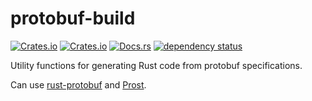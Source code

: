 # protobuf-build


[![Crates.io][cr-svg]][cr-url]
[![Crates.io][cv-svg]][cr-url]
[![Docs.rs][dv-svg]][dv-url]
[![dependency status][dep-svg]][dep-rs]

 [cr-svg]: https://img.shields.io/crates/d/protobuf-build.svg
 [cr-url]: https://crates.io/crates/protobuf-build
 [cv-svg]: https://img.shields.io/crates/v/protobuf-build.svg
 [dv-svg]: https://docs.rs/protobuf-build/badge.svg
 [dv-url]: https://docs.rs/protobuf-build
 [dep-rs]: https://deps.rs/repo/github/tikv/protobuf-build
 [dep-svg]: https://deps.rs/repo/github/tikv/protobuf-build/status.svg

Utility functions for generating Rust code from protobuf specifications.

Can use [rust-protobuf](https://github.com/stepancheg/rust-protobuf) and
[Prost](https://github.com/danburkert/prost).
